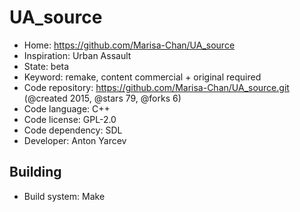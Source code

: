 # UA_source

- Home: https://github.com/Marisa-Chan/UA_source
- Inspiration: Urban Assault
- State: beta
- Keyword: remake, content commercial + original required
- Code repository: https://github.com/Marisa-Chan/UA_source.git (@created 2015, @stars 79, @forks 6)
- Code language: C++
- Code license: GPL-2.0
- Code dependency: SDL
- Developer: Anton Yarcev

## Building

- Build system: Make
